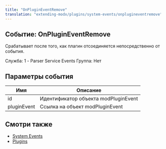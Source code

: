 ```yaml
---
title: "OnPluginEventRemove"
translation: "extending-modx/plugins/system-events/onplugineventremove"
---
```


## Событие: OnPluginEventRemove

Срабатывает после того, как плагин отсоединяется непосредственно от события.

Служба: 1 - Parser Service Events
Группа: Нет

## Параметры события

| Имя         | Описание                             |
| ----------- | ------------------------------------ |
| id          | Идентификатор объекта modPluginEvent |
| pluginEvent | Ссылка на объект modPluginEvent      |

## Смотри также

- [System Events](extending-modx/plugins/system-events "System Events")
- [Plugins](extending-modx/plugins "Plugins")
